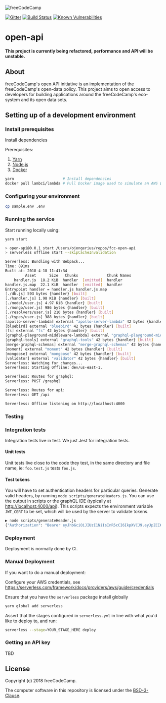 ![freeCodeCamp](https://camo.githubusercontent.com/60c67cf9ac2db30d478d21755289c423e1f985c6/68747470733a2f2f73332e616d617a6f6e6177732e636f6d2f66726565636f646563616d702f776964652d736f6369616c2d62616e6e65722e706e67)

[![Gitter](https://badges.gitter.im/FreeCodeCamp/open-api.svg)](https://gitter.im/FreeCodeCamp/open-api?utm_source=badge&utm_medium=badge&utm_campaign=pr-badge)
[![Build Status](https://travis-ci.org/freeCodeCamp/open-api.svg?branch=staging)](https://travis-ci.org/freeCodeCamp/open-api)
[![Known Vulnerabilities](https://snyk.io/test/github/freecodecamp/open-api/badge.svg?targetFile=package.json)](https://snyk.io/test/github/freecodecamp/open-api?targetFile=package.json)

# open-api

**This project is currently being refactored, performance and API will be unstable.**

## About

freeCodeCamp's open API initiative is an implementation of the freeCodeCamp's open-data policy. This project aims to open access to developers for building applications around the freeCodeCamp's eco-system and its open data sets.

## Setting up of a development environment
### Install prerequisites

Install dependencies

Prerequisites:
1. [Yarn](https://yarnpkg.com/en/docs/install)
2. [Node.js](https://nodejs.org/en/)
3. [Docker](https://docs.docker.com/install/)

```sh
yarn                      # Install dependencies
docker pull lambci/lambda # Pull Docker image used to simulate an AWS Lambda container
```

### Configuring your environment

```sh
cp sample.env .env
```

### Running the service
Start running locally using:

```sh
yarn start

> open-api@0.0.1 start /Users/ojongerius/repos/fcc-open-api
> serverless offline start --skipCacheInvalidation

Serverless: Bundling with Webpack...
Time: 891ms
Built at: 2018-4-18 11:41:34
         Asset      Size   Chunks             Chunk Names
    handler.js  18.2 KiB  handler  [emitted]  handler
handler.js.map  22.1 KiB  handler  [emitted]  handler
Entrypoint handler = handler.js handler.js.map
[./db.js] 593 bytes {handler} [built]
[./handler.js] 1.98 KiB {handler} [built]
[./model/user.js] 4.97 KiB {handler} [built]
[./mongo/user.js] 986 bytes {handler} [built]
[./resolvers/user.js] 210 bytes {handler} [built]
[./types/user.js] 388 bytes {handler} [built]
[apollo-server-lambda] external "apollo-server-lambda" 42 bytes {handler} [built]
[bluebird] external "bluebird" 42 bytes {handler} [built]
[fs] external "fs" 42 bytes {handler} [built]
[graphql-playground-middleware-lambda] external "graphql-playground-middleware-lambda" 42 bytes {handler} [built]
[graphql-tools] external "graphql-tools" 42 bytes {handler} [built]
[merge-graphql-schemas] external "merge-graphql-schemas" 42 bytes {handler} [built]
[moment] external "moment" 42 bytes {handler} [built]
[mongoose] external "mongoose" 42 bytes {handler} [built]
[validator] external "validator" 42 bytes {handler} [built]
Serverless: Watching for changes...
Serverless: Starting Offline: dev/us-east-1.

Serverless: Routes for graphql:
Serverless: POST /graphql

Serverless: Routes for api:
Serverless: GET /api

Serverless: Offline listening on http://localhost:4000
```

### Testing

### Integration tests

Integration tests live in test. We just Jest for integration tests.

#### Unit tests

Unit tests live close to the code they test, in the same directory and file name, ie: `foo.test.js` tests `foo.js`.

#### Test tokens
You will have to set authentication headers for particular queries. Generate valid headers, by running `node scripts/generateHeaders.js`. You can use the output in scripts or the graphQL IDE (typically at <http://localhost:4000/api>). This scripts expects the environment variable `JWT_CERT`  to be set, which will be used by the server to validate tokens.

```sh
▶ node scripts/generateHeader.js
{"Authorization": "Bearer eyJhbGciOiJIUzI1NiIsInR5cCI6IkpXVCJ9.eyJpZCI6MTIzLCJuYW1lIjoiQ2hhcmxpZSIsImlhdCI6MTUyNTA0NzkxM30.F-Rqh1Bk6sFBZwAz4cfPyCZrnkl_VJq0jLi_WRcKbMg"}
```

### Deployment

Deployment is normally done by CI.

### Manual Deployment

If you want to do a manual deployment:

Configure your AWS credentials, see <https://serverless.com/framework/docs/providers/aws/guide/credentials>

Ensure that you have the `serverless` package install globally

```sh
yarn global add serverless
```

Assert that the stages configured in `serverless.yml` in line with what you'd like to deploy to, and run:

```sh
serverless --stage=YOUR_STAGE_HERE deploy
```

### Getting an API key

TBD

## License

Copyright (c) 2018 freeCodeCamp.

The computer software in this repository is licensed under the [BSD-3-Clause](./LICENSE).
